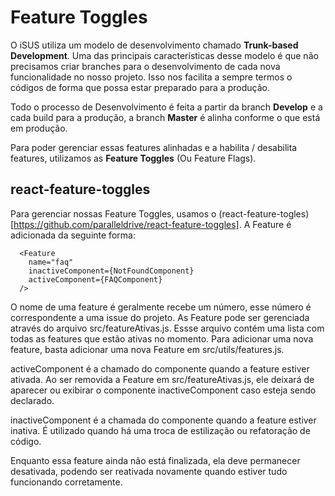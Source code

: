 # Feature Toggles

O iSUS utiliza um modelo de desenvolvimento chamado **Trunk-based Development**. Uma das principais características desse modelo é que não precisamos criar branches para o desenvolvimento de cada nova funcionalidade no nosso projeto. Isso nos facilita a sempre termos o códigos de forma que possa estar preparado para a produção.

Todo o processo de Desenvolvimento é feita a partir da branch **Develop** e a cada build para a produção, a branch **Master** é alinha conforme o que está em produção.

Para poder gerenciar essas features alinhadas e a habilita / desabilita features, utilizamos as **Feature Toggles** (Ou Feature Flags).

## react-feature-toggles

Para gerenciar nossas Feature Toggles, usamos o (react-feature-togles)[https://github.com/paralleldrive/react-feature-toggles]. A Feature é adicionada da seguinte forma:

```React
  <Feature
    name="faq"
    inactiveComponent={NotFoundComponent}
    activeComponent={FAQComponent}
  />
```

O nome de uma feature é geralmente recebe um número, esse número é correspondente a uma issue do projeto. As Feature pode ser gerenciada através do arquivo src/featureAtivas.js. Essse arquivo contém uma lista com todas as features que estão ativas no momento. Para adicionar uma nova feature, basta adicionar uma nova Feature em src/utils/features.js.

activeComponent é a chamado do componente quando a feature estiver ativada. Ao ser removida a Feature em src/featureAtivas.js, ele deixará de aparecer ou exibirar o componente inactiveComponent caso esteja sendo declarado.

inactiveComponent é a chamada do componente quando a feature estiver inativa. É utilizado quando há uma troca de estilização ou refatoração de código.

Enquanto essa feature ainda não está finalizada, ela deve permanecer desativada, podendo ser reativada novamente quando estiver tudo funcionando corretamente.



